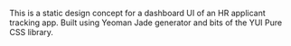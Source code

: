 This is a static design concept for a dashboard UI of an HR applicant tracking app. Built using Yeoman Jade generator and bits of the YUI Pure CSS library.